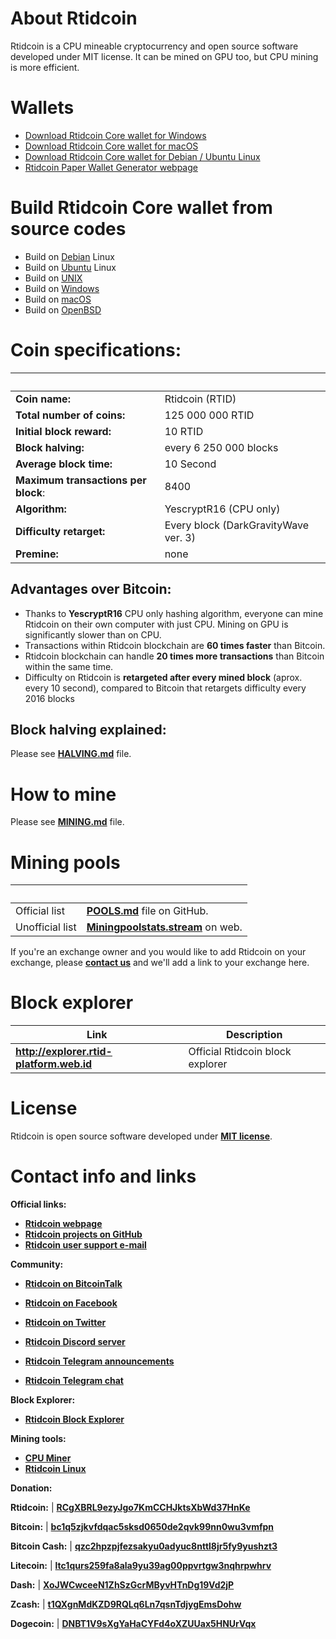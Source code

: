 # About Rtidcoin
Rtidcoin is a CPU mineable cryptocurrency and open source software developed under MIT license. It can be mined on GPU too, but CPU mining is more efficient.

# Wallets
- [Download Rtidcoin Core wallet for Windows](https://github.com/Rtid-Platform/Rtid-Platform/releases/)
- [Download Rtidcoin Core wallet for macOS](https://github.com/Rtid-Platform/Rtid-Platform/releases/)
- [Download Rtidcoin Core wallet for Debian / Ubuntu Linux](https://github.com/Rtid-Platform/Rtid-Platform/releases/)
- [Rtidcoin Paper Wallet Generator webpage](https://paper.rtid-platform.web.id)

# Build Rtidcoin Core wallet from source codes

- Build on [Debian](./doc/build-debian.md) Linux
- Build on [Ubuntu](./doc/build-ubuntu.md) Linux
- Build on [UNIX](./doc/build-unix.md)
- Build on [Windows](./doc/build-windows.md)
- Build on [macOS](./doc/build-osx.md)
- Build on [OpenBSD](./doc/build-openbsd.md)

# Coin specifications:
&nbsp; | &nbsp;
------ | ------
**Coin name:** | Rtidcoin (RTID)
**Total number of coins:** | 125 000 000 RTID
**Initial block reward:** | 10 RTID
**Block halving:** | every 6 250 000 blocks
**Average block time:** | 10 Second
**Maximum transactions per block**: | 8400
**Algorithm:** | YescryptR16 (CPU only)
**Difficulty retarget:** | Every block (DarkGravityWave ver. 3)
**Premine:** | none

## Advantages over Bitcoin:

- Thanks to **YescryptR16** CPU only hashing algorithm, everyone can mine Rtidcoin on their own computer with just CPU. Mining on GPU is significantly slower than on CPU.
- Transactions within Rtidcoin blockchain are **60 times faster** than Bitcoin.
- Rtidcoin blockchain can handle **20 times more transactions** than Bitcoin within the same time.
- Difficulty on Rtidcoin is **retargeted after every mined block** (aprox. every 10 second), compared to Bitcoin that retargets difficulty every 2016 blocks

## Block halving explained:

Please see [**HALVING.md**](./HALVING.md) file.

# How to mine

Please see [**MINING.md**](./MINING.md) file.

# Mining pools
&nbsp; | &nbsp;
------ | ------
Official list | [**POOLS.md**](./POOLS.md) file on GitHub.
Unofficial list | [**Miningpoolstats.stream**](https://miningpoolstats.stream/rtidcoin) on web.


If you're an exchange owner and you would like to add Rtidcoin on your exchange, please [**contact us**](./README.md#contact-info-and-links) and we'll add a link to your exchange here.


# Block explorer

Link | Description
---- | -----------
**http://explorer.rtid-platform.web.id** | Official Rtidcoin block explorer

# License

Rtidcoin is open source software developed under [**MIT license**](./LICENSE).

# Contact info and links

**Official links:**
- [**Rtidcoin webpage**](https://rtid-platform.web.id)
- [**Rtidcoin projects on GitHub**](https://github.com/Rtid-Platform)
- [**Rtidcoin user support e-mail**](mailto:admin@rtid-platform.web.id)

**Community:**
- [**Rtidcoin on BitcoinTalk**](https://bitcointalk.org/index.php?topic=5247613)

- [**Rtidcoin on Facebook**](https://web.facebook.com/groups/873317029801122/)
- [**Rtidcoin on Twitter**](https://twitter.com/RTID_Platfrom)
- [**Rtidcoin Discord server**](https://discord.gg/uxB9ugu)
- [**Rtidcoin Telegram announcements**](https://t.me/RTID_Platform)
- [**Rtidcoin Telegram chat**](https://t.me/rtidcoin)

**Block Explorer:**
- [**Rtidcoin Block Explorer**](http://explorer.rtid-platform.web.id)

**Mining tools:**
- [**CPU Miner**](https://github.com/JayDDee/cpuminer-opt)
- [**Rtidcoin Linux**](https://github.com/Rtid-Platform/Linux)


**Donation:**

**Rtidcoin:** | [**RCgXBRL9ezyJgo7KmCCHJktsXbWd37HnKe**](http://explorer.rtid-platform.web.id/address/RCgXBRL9ezyJgo7KmCCHJktsXbWd37HnKe)

**Bitcoin:** | [**bc1q5zjkvfdqac5sksd0650de2qvk99nn0wu3vmfpn**](https://blockchain.info/address/bc1q5zjkvfdqac5sksd0650de2qvk99nn0wu3vmfpn)

**Bitcoin Cash:** | [**qzc2hpzpjfezsakyu0adyuc8nttl8jr5fy9yushzt3**](https://blockchair.com/search?q=qzc2hpzpjfezsakyu0adyuc8nttl8jr5fy9yushzt3)

**Litecoin:** | [**ltc1qurs259fa8ala9yu39ag00ppvrtgw3nqhrpwhrv**](https://ltc-bitcore1.trezor.io/address/ltc1qurs259fa8ala9yu39ag00ppvrtgw3nqhrpwhrv)

**Dash:** | [**XoJWCwceeN1ZhSzGcrMByvHTnDg19Vd2jP**](https://explorer.dash.org/address/XoJWCwceeN1ZhSzGcrMByvHTnDg19Vd2jP)

**Zcash:** | [**t1QXgnMdKZD9RQLq6Ln7qsnTdjygEmsDohw**](https://explorer.zcha.in/accounts/t1QXgnMdKZD9RQLq6Ln7qsnTdjygEmsDohw)

**Dogecoin:** | [**DNBT1V9sXgYaHaCYFd4oXZUUax5HNUrVqx**](https://dogechain.info/address/DNBT1V9sXgYaHaCYFd4oXZUUax5HNUrVqx)

